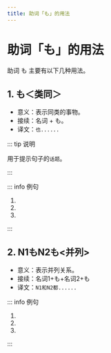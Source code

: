 ```yaml
---
title: 助词「も」的用法
---
```


# 助词「も」的用法

助词 も 主要有以下几种用法。

## 1. も＜类同＞

- 意义：表示同类的事物。
- 接续：名词 + も。
- 译文：`也......`

::: tip 说明

用于提示句子的`话题`。

:::

::: info 例句

1. <grammer-content sentence="[日本語/ほんご]の[雑誌/ざっし]**も**ここですね。" trans='日语杂志也在这儿呢。' />
2. <grammer-content sentence="[京華/きょうか][大学/だいがく]は[大/おお]きい[大学/だいがく]です。[北燕/ほくえん][大学/だいがく]**も**[大/おお]きい[大学/だいがく]です。" trans='京华大学很大，北燕大学也很大。' />
3. <grammer-content sentence="[鈴木/すずき]さんは[王/おう]さんの[知/し]り[合/あ]いです。[高橋/たかはし]さん**も**[王/おう]さんの[知/し]り[合/あ]いです" trans='铃木是小王的熟人，高桥也是。' />

:::

## 2. N1もN2も<并列>

- 意义：表示并列关系。
- 接续：名词1+も+名词2+も
- 译文：`N1和N2都......`

::: info 例句

1. <grammer-content sentence="[中国語/ちゅうごくご]は[聞/き]き[取/と]り**も**[発音/はつおん]**も**とても難むずかしいですね。" trans='中文的听力和发音真的都挺难的呢。' />
1. <grammer-content sentence="[陳/ちん][先生/せんせい]**も**[呉/ご][先生/せんせい]**も**[京華大学/きょうかだいがく]の[先生/せんせい]です。" trans='陈老师和吴老师都是京华大学的老师。' />
1. <grammer-content sentence="[高橋/たかはし]さん**も**[鈴木/すずき]さん**も**[留学生/りゅうがくせい]です。" trans='高桥和铃木都是留学生。' />

:::
